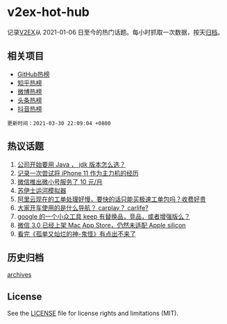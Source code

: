 # v2ex-hot-hub

 记录[V2EX](https://www.v2ex.com/)从 2021-01-06 日至今的热门话题。每小时抓取一次数据，按天[归档](archives)。
 
 ## 相关项目

- [GitHub热榜](https://github.com/snaildev/github-hot-hub)
- [知乎热榜](https://github.com/snaildev/zhihu-hot-hub)
- [微博热榜](https://github.com/snaildev/weibo-hot-hub)
- [头条热榜](https://github.com/snaildev/toutiao-hot-hub)
- [抖音热榜](https://github.com/snaildev/douyin-hot-hub)


 `更新时间：2021-03-30 22:09:04 +0800`

## 热议话题

1. [公司开始要用 Java ， jdk 版本怎么选？](https://www.v2ex.com/t/766378)
1. [记录一次尝试将 iPhone 11 作为主力机的经历](https://www.v2ex.com/t/766389)
1. [微信推出微小号服务了 10 元/月](https://www.v2ex.com/t/766369)
1. [苏伊士运河模拟器](https://www.v2ex.com/t/766518)
1. [阿里云现在的工单处理好慢，要快的话只能买极速工单包吗？收费好贵](https://www.v2ex.com/t/766527)
1. [大家开车使用的是什么导航？ carplay？ carlife?](https://www.v2ex.com/t/766561)
1. [google 的一个小众工具 keep 有替换品，竞品，或者增强版么？](https://www.v2ex.com/t/766397)
1. [微信 3.0 已经上架 Mac App Store，仍然未适配 Apple silicon](https://www.v2ex.com/t/766312)
1. [看完《孤单又灿烂的神-鬼怪》有点出不来了](https://www.v2ex.com/t/766342)

## 历史归档

[archives](archives)

## License

See the [LICENSE](LICENSE) file for license rights and limitations (MIT).

